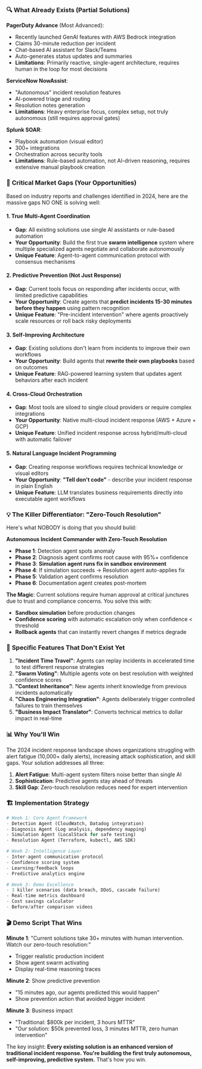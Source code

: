 ### 🔍 **What Already Exists (Partial Solutions)**

**PagerDuty Advance** (Most Advanced):

- Recently launched GenAI features with AWS Bedrock integration
- Claims 30-minute reduction per incident
- Chat-based AI assistant for Slack/Teams
- Auto-generates status updates and summaries
- **Limitations**: Primarily reactive, single-agent architecture, requires human in the loop for most decisions

**ServiceNow NowAssist**:

- "Autonomous" incident resolution features
- AI-powered triage and routing
- Resolution notes generation
- **Limitations**: Heavy enterprise focus, complex setup, not truly autonomous (still requires approval gates)

**Splunk SOAR**:

- Playbook automation (visual editor)
- 300+ integrations
- Orchestration across security tools
- **Limitations**: Rule-based automation, not AI-driven reasoning, requires extensive manual playbook creation

### 🚨 **Critical Market Gaps (Your Opportunities)**

Based on industry reports and challenges identified in 2024, here are the massive gaps NO ONE is solving well:

#### **1. True Multi-Agent Coordination**

- **Gap**: All existing solutions use single AI assistants or rule-based automation
- **Your Opportunity**: Build the first true **swarm intelligence** system where multiple specialized agents negotiate and collaborate autonomously
- **Unique Feature**: Agent-to-agent communication protocol with consensus mechanisms

#### **2. Predictive Prevention (Not Just Response)**

- **Gap**: Current tools focus on responding after incidents occur, with limited predictive capabilities
- **Your Opportunity**: Create agents that **predict incidents 15-30 minutes before they happen** using pattern recognition
- **Unique Feature**: "Pre-incident intervention" where agents proactively scale resources or roll back risky deployments

#### **3. Self-Improving Architecture**

- **Gap**: Existing solutions don't learn from incidents to improve their own workflows
- **Your Opportunity**: Build agents that **rewrite their own playbooks** based on outcomes
- **Unique Feature**: RAG-powered learning system that updates agent behaviors after each incident

#### **4. Cross-Cloud Orchestration**

- **Gap**: Most tools are siloed to single cloud providers or require complex integrations
- **Your Opportunity**: Native multi-cloud incident response (AWS + Azure + GCP)
- **Unique Feature**: Unified incident response across hybrid/multi-cloud with automatic failover

#### **5. Natural Language Incident Programming**

- **Gap**: Creating response workflows requires technical knowledge or visual editors
- **Your Opportunity**: **"Tell don't code"** - describe your incident response in plain English
- **Unique Feature**: LLM translates business requirements directly into executable agent workflows

### 💡 **The Killer Differentiator: "Zero-Touch Resolution"**

Here's what NOBODY is doing that you should build:

**Autonomous Incident Commander with Zero-Touch Resolution**

- **Phase 1**: Detection agent spots anomaly
- **Phase 2**: Diagnosis agent confirms root cause with 95%+ confidence
- **Phase 3**: **Simulation agent runs fix in sandbox environment**
- **Phase 4**: If simulation succeeds → Resolution agent auto-applies fix
- **Phase 5**: Validation agent confirms resolution
- **Phase 6**: Documentation agent creates post-mortem

**The Magic**: Current solutions require human approval at critical junctures due to trust and compliance concerns. You solve this with:

- **Sandbox simulation** before production changes
- **Confidence scoring** with automatic escalation only when confidence < threshold
- **Rollback agents** that can instantly revert changes if metrics degrade

### 🎯 **Specific Features That Don't Exist Yet**

1. **"Incident Time Travel"**: Agents can replay incidents in accelerated time to test different response strategies
2. **"Swarm Voting"**: Multiple agents vote on best resolution with weighted confidence scores
3. **"Context Inheritance"**: New agents inherit knowledge from previous incidents automatically
4. **"Chaos Engineering Integration"**: Agents deliberately trigger controlled failures to train themselves
5. **"Business Impact Translator"**: Converts technical metrics to dollar impact in real-time

### 📊 **Why You'll Win**

The 2024 incident response landscape shows organizations struggling with alert fatigue (10,000+ daily alerts), increasing attack sophistication, and skill gaps. Your solution addresses all three:

1. **Alert Fatigue**: Multi-agent system filters noise better than single AI
2. **Sophistication**: Predictive agents stay ahead of threats
3. **Skill Gap**: Zero-touch resolution reduces need for expert intervention

### 🏗️ **Implementation Strategy**

```python
# Week 1: Core Agent Framework
- Detection Agent (CloudWatch, Datadog integration)
- Diagnosis Agent (Log analysis, dependency mapping)
- Simulation Agent (LocalStack for safe testing)
- Resolution Agent (Terraform, kubectl, AWS SDK)

# Week 2: Intelligence Layer
- Inter-agent communication protocol
- Confidence scoring system
- Learning/feedback loops
- Predictive analytics engine

# Week 3: Demo Excellence
- 3 killer scenarios (data breach, DDoS, cascade failure)
- Real-time metrics dashboard
- Cost savings calculator
- Before/after comparison videos
```

### 🎬 **Demo Script That Wins**

**Minute 1**: "Current solutions take 30+ minutes with human intervention. Watch our zero-touch resolution:"

- Trigger realistic production incident
- Show agent swarm activating
- Display real-time reasoning traces

**Minute 2**: Show predictive prevention

- "15 minutes ago, our agents predicted this would happen"
- Show prevention action that avoided bigger incident

**Minute 3**: Business impact

- "Traditional: $800k per incident, 3 hours MTTR"
- "Our solution: $50k prevented loss, 3 minutes MTTR, zero human intervention"

The key insight: **Every existing solution is an enhanced version of traditional incident response. You're building the first truly autonomous, self-improving, predictive system.** That's how you win.
